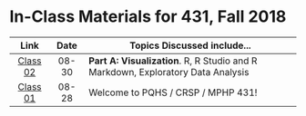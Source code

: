 # In-Class Materials for 431, Fall 2018

Link | Date | Topics Discussed include...
:----------: | :----------: | ------------------------------------------------------------------------------
[Class 02](https://github.com/THOMASELOVE/431-2018/tree/master/slides/class01) | 08-30 | **Part A: Visualization**. R, R Studio and R Markdown, Exploratory Data Analysis
[Class 01](https://github.com/THOMASELOVE/431-2018/tree/master/slides/class01) | 08-28 | Welcome to PQHS / CRSP / MPHP 431!

